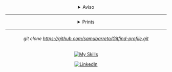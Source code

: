 <div align="center">

<details>
  <summary>
    Aviso
  </summary>

###### Gere um token de api privado [aqui](https://github.com/settings/tokens)

###### Vá para src\services\api.js e cole o TOKEN gerado na variável TOKEN, por gentileza

###### O Github limita o uso da api sem token para 60 requests por hora, com o token você fica à vontade
</details>

---

<details>
  <summary>
    Prints
  </summary>

  ![image](https://github.com/samubarreto/Gitfind-profile/assets/70921394/819b1d39-d1ea-4daf-b5de-007d4519fdc4)

  ![image](https://github.com/samubarreto/Gitfind-profile/assets/70921394/19969313-bb38-4025-9dec-4512edb30a90)

  ![image](https://github.com/samubarreto/Gitfind-profile/assets/70921394/3f074bc0-2df2-4bb4-8037-ad6fc2f66e9b)

  ![image](https://github.com/samubarreto/Gitfind-profile/assets/70921394/97ac86cd-6b11-44d8-ad6c-ae61adf00aea)
  
</details>

---

###### git clone https://github.com/samubarreto/Gitfind-profile.git

[![My Skills](https://skillicons.dev/icons?i=html,css,js,react,github)](https://www.linkedin.com/in/samubrreto/)
  
[![LinkedIn](https://img.shields.io/badge/linkedin-%230077B5.svg?style=for-the-badge&logo=linkedin&logoColor=white)](https://www.linkedin.com/in/samubrreto/)

</div>
